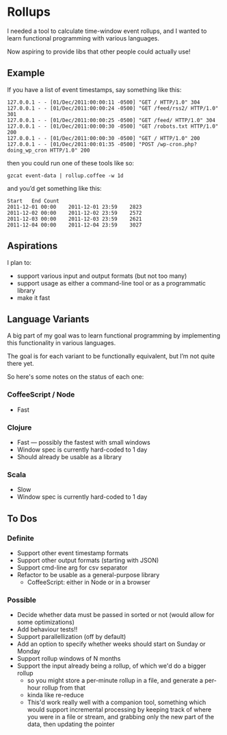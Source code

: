 # Rollups

I needed a tool to calculate time-window event rollups, and I wanted to learn functional programming with various languages.

Now aspiring to provide libs that other people could actually use!

## Example

If you have a list of event timestamps, say something like this:

    127.0.0.1 - - [01/Dec/2011:00:00:11 -0500] "GET / HTTP/1.0" 304 
    127.0.0.1 - - [01/Dec/2011:00:00:24 -0500] "GET /feed/rss2/ HTTP/1.0" 301 
    127.0.0.1 - - [01/Dec/2011:00:00:25 -0500] "GET /feed/ HTTP/1.0" 304 
    127.0.0.1 - - [01/Dec/2011:00:00:30 -0500] "GET /robots.txt HTTP/1.0" 200 
    127.0.0.1 - - [01/Dec/2011:00:00:30 -0500] "GET / HTTP/1.0" 200 
    127.0.0.1 - - [01/Dec/2011:00:01:35 -0500] "POST /wp-cron.php?doing_wp_cron HTTP/1.0" 200 

then you could run one of these tools like so:

    gzcat event-data | rollup.coffee -w 1d
    
and you’d get something like this:

    Start	End	Count
    2011-12-01 00:00	2011-12-01 23:59	2823
    2011-12-02 00:00	2011-12-02 23:59	2572
    2011-12-03 00:00	2011-12-03 23:59	2621
    2011-12-04 00:00	2011-12-04 23:59	3027

    
## Aspirations
I plan to:

* support various input and output formats (but not too many)
* support usage as either a command-line tool or as a programmatic library
* make it fast


## Language Variants

A big part of my goal was to learn functional programming by implementing this functionality in various languages.

The goal is for each variant to be functionally equivalent, but I’m not quite there yet.

So here's some notes on the status of each one:

### CoffeeScript / Node
* Fast

### Clojure
* Fast — possibly the fastest with small windows
* Window spec is currently hard-coded to 1 day
* Should already be usable as a library

### Scala
* Slow
* Window spec is currently hard-coded to 1 day


## To Dos

### Definite
* Support other event timestamp formats
* Support other output formats (starting with JSON)
* Support cmd-line arg for csv separator
* Refactor to be usable as a general-purpose library
  * CoffeeScript: either in Node or in a browser


### Possible
* Decide whether data must be passed in sorted or not (would allow for some optimizations)
* Add behaviour tests!!
* Support parallellization (off by default)
* Add an option to specify whether weeks should start on Sunday or Monday
* Support rollup windows of N months
* Support the input already being a rollup, of which we'd do a bigger rollup
  * so you might store a per-minute rollup in a file, and generate a per-hour rollup from that
  * kinda like re-reduce
  * This'd work really well with a companion tool, something which would support incremental processing by keeping track of where you were in a file or stream, and grabbing only the new part of the data, then updating the pointer
